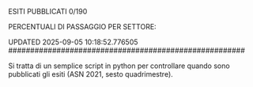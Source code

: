 ESITI PUBBLICATI 0/190 

PERCENTUALI DI PASSAGGIO PER SETTORE:

UPDATED 2025-09-05 10:18:52.776505
###################################################### 

Si tratta di un semplice script in python per controllare quando sono pubblicati gli esiti (ASN 2021, sesto quadrimestre).

